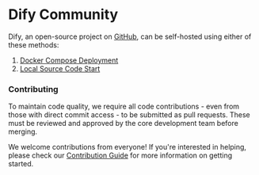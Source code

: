 # Dify Community

Dify, an open-source project on [GitHub](https://github.com/langgenius/dify), can be self-hosted using either of these methods:

1. [Docker Compose Deployment](https://docs.dify.ai/getting-started/install-self-hosted/docker-compose)
2. [Local Source Code Start](https://docs.dify.ai/getting-started/install-self-hosted/local-source-code)

### Contributing

To maintain code quality, we require all code contributions - even from those with direct commit access - to be submitted as pull requests. These must be reviewed and approved by the core development team before merging.

We welcome contributions from everyone! If you're interested in helping, please check our [Contribution Guide](https://github.com/langgenius/dify/blob/main/CONTRIBUTING.md) for more information on getting started.
